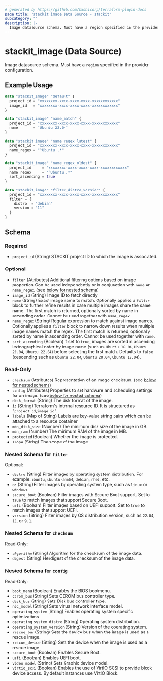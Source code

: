 ```yaml
---
# generated by https://github.com/hashicorp/terraform-plugin-docs
page_title: "stackit_image Data Source - stackit"
subcategory: ""
description: |-
  Image datasource schema. Must have a region specified in the provider configuration.
---
```


# stackit_image (Data Source)

Image datasource schema. Must have a `region` specified in the provider configuration.

## Example Usage

```terraform
data "stackit_image" "default" {
  project_id = "xxxxxxxx-xxxx-xxxx-xxxx-xxxxxxxxxxxx"
  image_id   = "xxxxxxxx-xxxx-xxxx-xxxx-xxxxxxxxxxxx"
}

data "stackit_image" "name_match" {
  project_id = "xxxxxxxx-xxxx-xxxx-xxxx-xxxxxxxxxxxx"
  name       = "Ubuntu 22.04"
}

data "stackit_image" "name_regex_latest" {
  project_id = "xxxxxxxx-xxxx-xxxx-xxxx-xxxxxxxxxxxx"
  name_regex = "^Ubuntu .*"
}

data "stackit_image" "name_regex_oldest" {
  project_id     = "xxxxxxxx-xxxx-xxxx-xxxx-xxxxxxxxxxxx"
  name_regex     = "^Ubuntu .*"
  sort_ascending = true
}

data "stackit_image" "filter_distro_version" {
  project_id = "xxxxxxxx-xxxx-xxxx-xxxx-xxxxxxxxxxxx"
  filter = {
    distro  = "debian"
    version = "11"
  }
}
```

<!-- schema generated by tfplugindocs -->
## Schema

### Required

- `project_id` (String) STACKIT project ID to which the image is associated.

### Optional

- `filter` (Attributes) Additional filtering options based on image properties. Can be used independently or in conjunction with `name` or `name_regex`. (see [below for nested schema](#nestedatt--filter))
- `image_id` (String) Image ID to fetch directly
- `name` (String) Exact image name to match. Optionally applies a `filter` block to further refine results in case multiple images share the same name. The first match is returned, optionally sorted by name in ascending order. Cannot be used together with `name_regex`.
- `name_regex` (String) Regular expression to match against image names. Optionally applies a `filter` block to narrow down results when multiple image names match the regex. The first match is returned, optionally sorted by name in ascending order. Cannot be used together with `name`.
- `sort_ascending` (Boolean) If set to `true`, images are sorted in ascending lexicographical order by image name (such as `Ubuntu 18.04`, `Ubuntu 20.04`, `Ubuntu 22.04`) before selecting the first match. Defaults to `false` (descending such as `Ubuntu 22.04`, `Ubuntu 20.04`, `Ubuntu 18.04`).

### Read-Only

- `checksum` (Attributes) Representation of an image checksum. (see [below for nested schema](#nestedatt--checksum))
- `config` (Attributes) Properties to set hardware and scheduling settings for an image. (see [below for nested schema](#nestedatt--config))
- `disk_format` (String) The disk format of the image.
- `id` (String) Terraform's internal resource ID. It is structured as "`project_id`,`image_id`".
- `labels` (Map of String) Labels are key-value string pairs which can be attached to a resource container
- `min_disk_size` (Number) The minimum disk size of the image in GB.
- `min_ram` (Number) The minimum RAM of the image in MB.
- `protected` (Boolean) Whether the image is protected.
- `scope` (String) The scope of the image.

<a id="nestedatt--filter"></a>
### Nested Schema for `filter`

Optional:

- `distro` (String) Filter images by operating system distribution. For example: `ubuntu`, `ubuntu-arm64`, `debian`, `rhel`, etc.
- `os` (String) Filter images by operating system type, such as `linux` or `windows`.
- `secure_boot` (Boolean) Filter images with Secure Boot support. Set to `true` to match images that support Secure Boot.
- `uefi` (Boolean) Filter images based on UEFI support. Set to `true` to match images that support UEFI.
- `version` (String) Filter images by OS distribution version, such as `22.04`, `11`, or `9.1`.


<a id="nestedatt--checksum"></a>
### Nested Schema for `checksum`

Read-Only:

- `algorithm` (String) Algorithm for the checksum of the image data.
- `digest` (String) Hexdigest of the checksum of the image data.


<a id="nestedatt--config"></a>
### Nested Schema for `config`

Read-Only:

- `boot_menu` (Boolean) Enables the BIOS bootmenu.
- `cdrom_bus` (String) Sets CDROM bus controller type.
- `disk_bus` (String) Sets Disk bus controller type.
- `nic_model` (String) Sets virtual network interface model.
- `operating_system` (String) Enables operating system specific optimizations.
- `operating_system_distro` (String) Operating system distribution.
- `operating_system_version` (String) Version of the operating system.
- `rescue_bus` (String) Sets the device bus when the image is used as a rescue image.
- `rescue_device` (String) Sets the device when the image is used as a rescue image.
- `secure_boot` (Boolean) Enables Secure Boot.
- `uefi` (Boolean) Enables UEFI boot.
- `video_model` (String) Sets Graphic device model.
- `virtio_scsi` (Boolean) Enables the use of VirtIO SCSI to provide block device access. By default instances use VirtIO Block.
